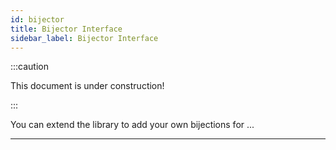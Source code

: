 ```yaml
---
id: bijector
title: Bijector Interface
sidebar_label: Bijector Interface
---
```


:::caution

This document is under construction!

:::

You can extend the library to add your own bijections for ...

---